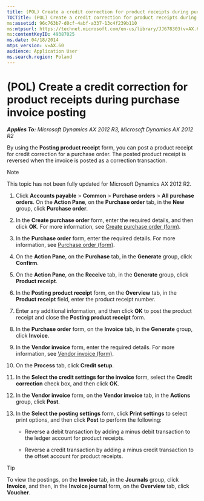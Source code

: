 ```yaml
---
title: (POL) Create a credit correction for product receipts during purchase invoice posting
TOCTitle: (POL) Create a credit correction for product receipts during purchase invoice posting
ms:assetid: 96c763b7-d0cf-4abf-a337-13c4f239b110
ms:mtpsurl: https://technet.microsoft.com/en-us/library/JJ678303(v=AX.60)
ms:contentKeyID: 49387025
ms.date: 04/18/2014
mtps_version: v=AX.60
audience: Application User
ms.search.region: Poland
---
```


# (POL) Create a credit correction for product receipts during purchase invoice posting 


_**Applies To:** Microsoft Dynamics AX 2012 R3, Microsoft Dynamics AX 2012 R2_

By using the **Posting product receipt** form, you can post a product receipt for credit correction for a purchase order. The posted product receipt is reversed when the invoice is posted as a correction transaction.


> [!NOTE]
> <P>This topic has not been fully updated for Microsoft Dynamics AX 2012 R2.</P>



1.  Click **Accounts payable** \> **Common** \> **Purchase orders** \> **All purchase orders**. On the **Action Pane**, on the **Purchase order** tab, in the **New** group, click **Purchase order**.

2.  In the **Create purchase order** form, enter the required details, and then click **OK**. For more information, see [Create purchase order (form)](https://technet.microsoft.com/en-us/library/aa570189\(v=ax.60\)).

3.  In the **Purchase order** form, enter the required details. For more information, see [Purchase order (form)](https://technet.microsoft.com/en-us/library/aa557983\(v=ax.60\)).

4.  On the **Action Pane**, on the **Purchase** tab, in the **Generate** group, click **Confirm**.

5.  On the **Action Pane**, on the **Receive** tab, in the **Generate** group, click **Product receipt**.

6.  In the **Posting product receipt** form, on the **Overview** tab, in the **Product receipt** field, enter the product receipt number.

7.  Enter any additional information, and then click **OK** to post the product receipt and close the **Posting product receipt** form.

8.  In the **Purchase order** form, on the **Invoice** tab, in the **Generate** group, click **Invoice**.

9.  In the **Vendor invoice** form, enter the required details. For more information, see [Vendor invoice (form)](https://technet.microsoft.com/en-us/library/hh209644\(v=ax.60\)).

10. On the **Process** tab, click **Credit setup**.

11. In the **Select the credit settings for the invoice** form, select the **Credit correction** check box, and then click **OK**.

12. In the **Vendor invoice** form, on the **Vendor invoice** tab, in the **Actions** group, click **Post**.

13. In the **Select the posting settings** form, click **Print settings** to select print options, and then click **Post** to perform the following:
    
      - Reverse a debit transaction by adding a minus debit transaction to the ledger account for product receipts.
    
      - Reverse a credit transaction by adding a minus credit transaction to the offset account for product receipts.


> [!TIP]
> <P>To view the postings, on the <STRONG>Invoice</STRONG> tab, in the <STRONG>Journals</STRONG> group, click <STRONG>Invoice</STRONG>, and then, in the <STRONG>Invoice journal</STRONG> form, on the <STRONG>Overview</STRONG> tab, click <STRONG>Voucher</STRONG>.</P>


  


